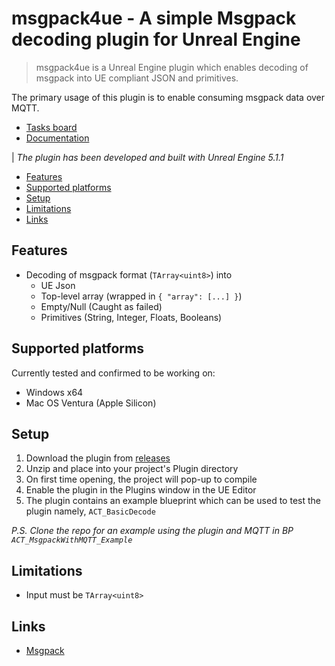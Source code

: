 # msgpack4ue - A simple Msgpack decoding plugin for Unreal Engine

> msgpack4ue is a Unreal Engine plugin which enables decoding of msgpack into UE compliant JSON and primitives. 

The primary usage of this plugin is to enable consuming msgpack data over MQTT.  
- [Tasks board](https://github.com/users/kyunwang/projects/1/views/1)
- [Documentation](https://github.com/kyunwang/msgpack4ue/wiki)

| *The plugin has been developed and built with Unreal Engine 5.1.1*

- [Features](#features)
- [Supported platforms](#supported-platforms)
- [Setup](#setup)
- [Limitations](#limitations)
- [Links](#links)

## Features
- Decoding of msgpack format (`TArray<uint8>`) into
  - UE Json
  - Top-level array (wrapped in `{ "array": [...] }`)
  - Empty/Null (Caught as failed)
  - Primitives (String, Integer, Floats, Booleans)
<!-- - Encoding UE JSON into msgpack format  -->

## Supported platforms
Currently tested and confirmed to be working on:

- Windows x64
- Mac OS Ventura (Apple Silicon)

## Setup
1. Download the plugin from [releases](https://github.com/kyunwang/msgpack4ue/releases)
1. Unzip and place into your project's Plugin directory
1. On first time opening, the project will pop-up to compile 
1. Enable the plugin in the Plugins window in the UE Editor
1. The plugin contains an example blueprint which can be used to test the plugin namely, `ACT_BasicDecode`

*P.S. Clone the repo for an example using the plugin and MQTT in BP `ACT_MsgpackWithMQTT_Example`*

## Limitations
- Input must be `TArray<uint8>`

<!-- ## Known Issues

Regarding Epic's MQTT plugin not this plugin:
- On MacOS - Crashes UE editor on exit play/simulate if the MQTT credentials/connection is incorrect/failed -->

## Links
- [Msgpack](https://msgpack.org/)